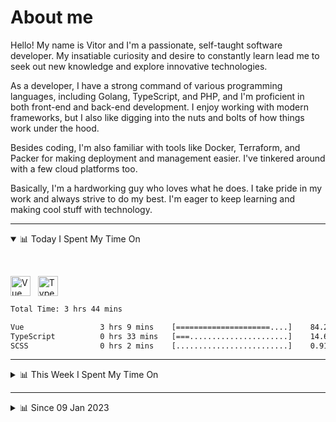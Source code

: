 # About me

Hello! My name is Vitor and I'm a passionate, self-taught software developer. My insatiable curiosity and desire to constantly learn lead me to seek out new knowledge and explore innovative technologies.

As a developer, I have a strong command of various programming languages, including Golang, TypeScript, and PHP, and I'm proficient in both front-end and back-end development. I enjoy working with modern frameworks, but I also like digging into the nuts and bolts of how things work under the hood.

Besides coding, I'm also familiar with tools like Docker, Terraform, and Packer for making deployment and management easier. I've tinkered around with a few cloud platforms too.

Basically, I'm a hardworking guy who loves what he does. I take pride in my work and always strive to do my best. I'm eager to keep learning and making cool stuff with technology.

---

<!-- ## 📊 Today I Spent My Time On -->

<details open>
<summary>📊 Today I Spent My Time On</summary>

&nbsp;

<!--DEVTIMER:TODAY:START-->
<img align="center" width="32px" src="https://cdn.simpleicons.org/vuedotjs/4FC08D" alt="Vue" />&nbsp;&nbsp;&nbsp;<img align="center" width="32px" src="https://cdn.simpleicons.org/typescript/3178C6" alt="TypeScript" />&nbsp;&nbsp;&nbsp;

```txt
Total Time: 3 hrs 44 mins

Vue                 3 hrs 9 mins    [=====================....]    84.20 %
TypeScript          0 hrs 33 mins   [===......................]    14.60 %
SCSS                0 hrs 2 mins    [.........................]    0.91 %
```

<!--DEVTIMER:TODAY:END-->

</details>

---
<details>
<summary>📊 This Week I Spent My Time On</summary>

&nbsp;

<!--DEVTIMER:WEEK:START-->
<img align="center" width="32px" src="https://cdn.simpleicons.org/vuedotjs/4FC08D" alt="Vue" />&nbsp;&nbsp;&nbsp;<img align="center" width="32px" src="https://cdn.simpleicons.org/carrd/fff" alt="JSON" />&nbsp;&nbsp;&nbsp;<img align="center" width="32px" src="https://cdn.simpleicons.org/typescript/3178C6" alt="TypeScript" />&nbsp;&nbsp;&nbsp;<img align="center" width="32px" src="https://cdn.simpleicons.org/python/3776AB" alt="Python" />&nbsp;&nbsp;&nbsp;

```txt
Total Time: 14 hrs 46 mins

Vue                 6 hrs 46 mins   [===========..............]    45.83 %
JSON                4 hrs 35 mins   [=======..................]    31.05 %
TypeScript          3 hrs 11 mins   [=====....................]    21.51 %
Python              0 hrs 10 mins   [.........................]    1.07 %
SCSS                0 hrs 2 mins    [.........................]    0.23 %
```

<!--DEVTIMER:WEEK:END-->
</details>

---


<details>
<summary>📊 Since 09 Jan 2023</summary>

&nbsp;

<!--DEVTIMER::START-->
<img align="center" width="32px" src="https://cdn.simpleicons.org/typescript/3178C6" alt="TypeScript" />&nbsp;&nbsp;&nbsp;<img align="center" width="32px" src="https://cdn.simpleicons.org/go/00ADD8" alt="Go" />&nbsp;&nbsp;&nbsp;<img align="center" width="32px" src="https://cdn.simpleicons.org/vuedotjs/4FC08D" alt="Vue" />&nbsp;&nbsp;&nbsp;<img align="center" width="32px" src="https://cdn.simpleicons.org/carrd/fff" alt="JSON" />&nbsp;&nbsp;&nbsp;<img align="center" width="32px" src="https://cdn.simpleicons.org/python/3776AB" alt="Python" />&nbsp;&nbsp;&nbsp;<img align="center" width="32px" src="https://cdn.simpleicons.org/gnubash/fff" alt="Bash" />&nbsp;&nbsp;&nbsp;<img align="center" width="32px" src="https://cdn.simpleicons.org/yaml/fff" alt="YAML" />&nbsp;&nbsp;&nbsp;<img align="center" width="32px" src="https://cdn.simpleicons.org/javascript/F7DF1E" alt="JavaScript" />&nbsp;&nbsp;&nbsp;<img align="center" width="32px" src="https://cdn.simpleicons.org/html5/E34F26" alt="HTML" />&nbsp;&nbsp;&nbsp;<img align="center" width="32px" src="https://cdn.simpleicons.org/css3/1572B6" alt="CSS" />&nbsp;&nbsp;&nbsp;<img align="center" width="32px" src="https://cdn.simpleicons.org/academia/fff" alt="Text" />&nbsp;&nbsp;&nbsp;<img align="center" width="32px" src="https://cdn.simpleicons.org/php/777BB4" alt="PHP" />&nbsp;&nbsp;&nbsp;

```txt
Total Time: 134 hrs 59 mins

TypeScript          59 hrs 39 mins  [===========..............]    44.19 %
Go                  16 hrs 54 mins  [===......................]    12.52 %
Vue                 16 hrs 36 mins  [===......................]    12.30 %
JSON                11 hrs 2 mins   [==.......................]    8.17 %
Python              9 hrs 11 mins   [=........................]    6.80 %
Bash                6 hrs 1 mins    [=........................]    4.46 %
YAML                4 hrs 16 mins   [.........................]    3.16 %
JavaScript          4 hrs 7 mins    [.........................]    3.06 %
SCSS                2 hrs 5 mins    [.........................]    1.54 %
SQL                 1 hrs 10 mins   [.........................]    0.87 %
Docker              0 hrs 48 mins   [.........................]    0.59 %
HTML                0 hrs 16 mins   [.........................]    0.20 %
XML                 0 hrs 14 mins   [.........................]    0.17 %
CSS                 0 hrs 11 mins   [.........................]    0.14 %
Text                0 hrs 9 mins    [.........................]    0.11 %
PHP                 0 hrs 7 mins    [.........................]    0.08 %
Nginx configuration file 0 hrs 2 mins    [.........................]    0.03 %
```

<!--DEVTIMER::END-->

</details>
